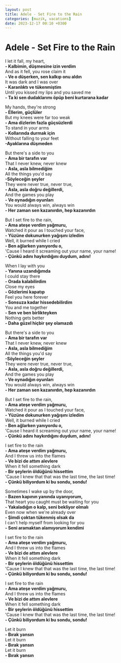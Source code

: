 ```yaml
---
layout: post
title: Adele - Set Fire to the Rain
categories: [muzik, vacations]
date: 2023-12-17 00:10 +0300
---
```


# Adele - Set Fire to the Rain

I let it fall, my heart, <br>
**- Kalbimin, düşmesine izin verdim <br>**
And as it fell, you rose claim it <br>
**- Ve o düşerken, sen kalkıp onu aldın <br>**
It was dark and I was over <br>
**- Karanlıktı ve tükenmiştim <br>**
Until you kissed my lips and you saved me <br>
**- Ta ki sen dudaklarımı öpüp beni kurtarana kadar**

My hands, they're strong <br>
**- Ellerim, güçlüler <br>**
But my knees were far too weak <br>
**- Ama dizlerim fazla güçsüzlerdi <br>**
To stand in your arms <br>
**- Kollarında durmak için <br>**
Without falling to your feet <br>
**-Ayaklarına düşmeden**

But there's a side to you <br>
**- Ama bir tarafın var <br>**
That I never knew, never knew <br>
**- Asla, asla bilmediğim <br>**
All the things you'd say <br>
**-Söyleceğin şeyler <br>**
They were never true, never true, <br>
**- Asla, asla doğru değillerdi, <br>**
And the games you play <br>
**- Ve oynadığın oyunları <br>**
You would always win, always win <br>
**- Her zaman sen kazanırdın, hep kazanırdın**

But I set fire to the rain, <br>
**- Ama ateşe verdim yağmuru, <br>**
Watched it pour as I touched your face, <br>
**- Yüzüne dokunurken yağışını izledim<br>**
Well, it burned while I cried <br>
**- Ben ağlarken yanıyordu o, <br>**
'Cause I heard it screaming out your name, your name! <br>
**- Çünkü adını haykırdığını duydum, adını!**

When I lay with you <br>
**- Yanına uzandığımda <br>**
I could stay there <br>
**- Orada kalabilirdim <br>**
Close my eyes <br>
**- Gözlerimi kapatıp <br>**
Feel you here forever <br>
**- Sonsuza kadar hissedebilirdim <br>**
You and me together <br>
**- Sen ve ben birlikteyken <br>**
Nothing gets better <br>
**- Daha güzel hiçbir şey olamazdı**

But there's a side to you <br>
**- Ama bir tarafın var <br>**
That I never knew, never knew <br>
**- Asla, asla bilmediğim <br>**
All the things you'd say <br>
**-Söyleceğin şeyler <br>**
They were never true, never true, <br>
**- Asla, asla doğru değillerdi, <br>**
And the games you play <br>
**- Ve oynadığın oyunları <br>**
You would always win, always win <br>
**- Her zaman sen kazanırdın, hep kazanırdın**

But I set fire to the rain, <br>
**- Ama ateşe verdim yağmuru, <br>**
Watched it pour as I touched your face, <br>
**- Yüzüne dokunurken yağışını izledim<br>**
Well, it burned while I cried <br>
**- Ben ağlarken yanıyordu o, <br>**
'Cause I heard it screaming out your name, your name! <br>
**- Çünkü adını haykırdığını duydum, adını!**

I set fire to the rain <br>
**- Ama ateşe verdim yağmuru, <br>**
And I threw us into the flames <br>
**- Ve bizi de attım alevlere <br>**
When it fell something dark <br>
**- Bir şeylerin öldüğünü hissettim <br>**
'Cause I knew that that was the last time, the last time! <br>
**- Çünkü biliyordum ki bu sondu, sondu!**

Sometimes I wake up by the door, <br>
**- Bazen kapının yanında uyanıyorum, <br>**
That heart you caught must be waiting for you <br>
**- Yakaladığın o kalp, seni bekliyor olmalı <br>**
Even now when we're already over <br>
**- Şimdi çoktan tükenmiş olsak da<br>**
I can't help myself from looking for you <br>
**- Seni aramaktan alamıyorum kendimi**

I set fire to the rain <br>
**- Ama ateşe verdim yağmuru, <br>**
And I threw us into the flames <br>
**- Ve bizi de attım alevlere <br>**
When it fell something dark <br>
**- Bir şeylerin öldüğünü hissettim <br>**
'Cause I knew that that was the last time, the last time! <br>
**- Çünkü biliyordum ki bu sondu, sondu!**

I set fire to the rain <br>
**- Ama ateşe verdim yağmuru, <br>**
And I threw us into the flames <br>
**- Ve bizi de attım alevlere <br>**
When it fell something dark <br>
**- Bir şeylerin öldüğünü hissettim <br>**
'Cause I knew that that was the last time, the last time! <br>
**- Çünkü biliyordum ki bu sondu, sondu!**

Let it burn <br>
**- Bırak yansın <br>**
Let it burn <br>
**- Bırak yansın <br>**
Let it burn <br>
**- Bırak yansın <br>**